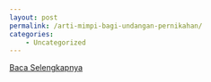 ```yaml
---
layout: post
permalink: /arti-mimpi-bagi-undangan-pernikahan/
categories:
    - Uncategorized
---
```


[Baca Selengkapnya](/01)